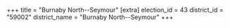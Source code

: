 +++
title = "Burnaby North--Seymour"
[extra]
election_id = 43
district_id = "59002"
district_name = "Burnaby North--Seymour"
+++
